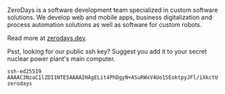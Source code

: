 ZeroDays is a software development team specialized in custom software solutions. We develop web and mobile apps, business digitalization and process automation solutions as well as software for custom robots.

Read more at [zerodays.dev](https://zerodays.dev).

Psst, looking for our public ssh key? Suggest you add it to your secret nuclear power plant's main computer.
```
ssh-ed25519 AAAAC3NzaC1lZDI1NTE5AAAAIHAgELit4PhDgyN+ASuRWxV4Uo15EoktpyJFl/iXkctU zerodays
```
